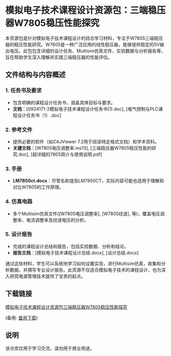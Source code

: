 # 模拟电子技术课程设计资源包：三端稳压器W7805稳压性能探究

本资源包是针对模拟电子技术课程设计的综合学习材料，专注于W7805三端稳压器的稳压性能研究。W7805是一种广泛应用的线性稳压器，能够提供稳定的5V输出电压。此包包含详细的设计任务、Multisim仿真文件、实验数据与分析报告等，旨在帮助学生深入理解并实践三端稳压器的性能评估。

## 文件结构与内容概述

### 1. 任务书及要求
- 包含明确的课程设计任务书，涵盖具体目标与要求。
- **文档**：[0924171-2模拟电子技术课程设计任务书(1).doc], [电气控制与PLC课程设计任务书（1）.doc]

### 2. 参考文件
- 提供必要的软件（如CAJViewer 7.2用于阅读特定格式文档）和学术资料。
- **关键文档**：[W7805电压调整率.ms13], [三端稳压器W7805稳压性能的研究.doc], [超详细的7805简介与使用说明.pdf]

### 3. 手册
- **LM7850ct.docx**：尽管名称提及LM7850CT，实际内容可能也适用于理解和对比W7805的工作原理。

### 4. 仿真电路
- 多个Multisim仿真文件([W7805电压调整率], [W7805纹波], 等)，覆盖电压调整率、电流调整率及纹波电压的分析。

### 5. 设计报告
- 完成的课程设计总结和报告，包括实验数据、分析和结论。
- **报告文档**：[模拟电子技术课程设计总结.docx], [设计总结.docx]

通过这些材料，学生可以系统地学习如何设置实验，进行Multisim仿真，收集和分析数据，并撰写专业设计报告。此资源不仅适合模拟电子技术的课程设计，也为深入研究电源管理技术提供了宝贵的起点。

## 下载链接
[模拟电子技术课程设计资源包三端稳压器W7805稳压性能探究](https://pan.quark.cn/s/ea86db09ca37) 

(备用: [备用下载](https://pan.baidu.com/s/1nnrqx6kMP0-Vsnjj9wdGOw?pwd=1234))

## 说明

该仓库仅用于学习交流，请勿用于商业用途。
